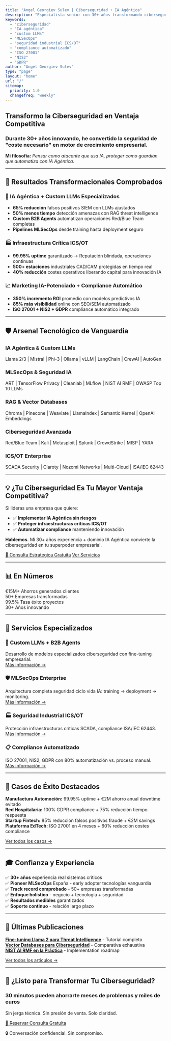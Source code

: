 ```yaml
---
title: "Angel Georgiev Sulev | Ciberseguridad + IA Agéntica"
description: "Especialista senior con 30+ años transformando ciberseguridad en ventaja competitiva. Custom LLMs, MLSecOps, ICS/OT Security, Compliance automatizado."
keywords: 
  - "ciberseguridad"
  - "IA agéntica"
  - "custom LLMs"
  - "MLSecOps"
  - "seguridad industrial ICS/OT"
  - "compliance automatizado"
  - "ISO 27001"
  - "NIS2"
  - "GDPR"
author: "Angel Georgiev Sulev"
type: "page"
layout: "home"
url: "/"
sitemap:
  priority: 1.0
  changefreq: "weekly"
---
```


<script type="application/ld+json">
{
  "@context": "https://schema.org",
  "@type": "Person",
  "name": "Angel Georgiev Sulev",
  "jobTitle": "Senior Cybersecurity Specialist + Agentic AI",
  "description": "30+ años transformando ciberseguridad en ventaja competitiva con IA Agéntica, Custom LLMs y MLSecOps",
  "url": "https://ansulev.com",
  "email": "angel@ansulev.com",
  "telephone": "+34633600515",
  "address": {
    "@type": "PostalAddress",
    "addressLocality": "Lleida",
    "addressCountry": "ES"
  },
  "sameAs": [
    "https://linkedin.com/in/ansulev",
    "https://github.com/ansulev"
  ],
  "knowsAbout": [
    "Cybersecurity",
    "Agentic AI",
    "Custom LLMs",
    "MLSecOps",
    "Fine-tuning",
    "Vector Databases",
    "ICS/OT Security",
    "ISO 27001",
    "NIS2",
    "GDPR"
  ],
  "worksFor": {
    "@type": "Organization",
    "name": "PROTISEC"
  },
  "alumniOf": {
    "@type": "Organization",
    "name": "Universidad de Sofía"
  }
}
</script>

## Transformo la Ciberseguridad en Ventaja Competitiva

### Durante 30+ años innovando, he convertido la seguridad de "coste necesario" en motor de crecimiento empresarial.

**Mi filosofía:** *Pensar como atacante que usa IA, proteger como guardián que automatiza con IA Agéntica.*

---

## 🎯 Resultados Transformacionales Comprobados

### 🤖 IA Agéntica + Custom LLMs Especializados
- **65% reducción** falsos positivos SIEM con LLMs ajustados
- **50% menos tiempo** detección amenazas con RAG threat intelligence
- **Custom B2B Agents** automatizan operaciones Red/Blue Team completas
- **Pipelines MLSecOps** desde training hasta deployment seguro

### 🏭 Infraestructura Crítica ICS/OT
- **99.95% uptime** garantizado → Reputación blindada, operaciones continuas
- **500+ estaciones** industriales CAD/CAM protegidas en tiempo real
- **40% reducción** costes operativos liberando capital para innovación IA

### 📈 Marketing IA-Potenciado + Compliance Automático
- **350% incremento ROI** promedio con modelos predictivos IA
- **85% más visibilidad** online con SEO/SEM automatizado
- **ISO 27001 + NIS2 + GDPR** compliance automático integrado

---

## 🛡️ Arsenal Tecnológico de Vanguardia

### IA Agéntica & Custom LLMs
Llama 2/3 | Mistral | Phi-3 | Ollama | vLLM | LangChain | CrewAI | AutoGen

### MLSecOps & Seguridad IA
ART | TensorFlow Privacy | Cleanlab | MLflow | NIST AI RMF | OWASP Top 10 LLMs

### RAG & Vector Databases
Chroma | Pinecone | Weaviate | LlamaIndex | Semantic Kernel | OpenAI Embeddings

### Ciberseguridad Avanzada
Red/Blue Team | Kali | Metasploit | Splunk | CrowdStrike | MISP | YARA

### ICS/OT Enterprise
SCADA Security | Claroty | Nozomi Networks | Multi-Cloud | ISA/IEC 62443

---

## 💡 ¿Tu Ciberseguridad Es Tu Mayor Ventaja Competitiva?

Si lideras una empresa que quiere:
- ✅ **Implementar IA Agéntica sin riesgos**
- ✅ **Proteger infraestructuras críticas ICS/OT**
- ✅ **Automatizar compliance** manteniendo innovación

**Hablemos.** Mi 30+ años experiencia + dominio IA Agéntica convierte la ciberseguridad en tu superpoder empresarial.

<div class="cta-box">
  <a href="/contacto/" class="btn-primary">🚀 Consulta Estratégica Gratuita</a>
  <a href="/servicios/" class="btn-secondary">Ver Servicios</a>
</div>

---

## 📊 En Números

<div class="stats-grid">
  <div class="stat">
    <span class="stat-number">€15M+</span>
    <span class="stat-label">Ahorros generados clientes</span>
  </div>
  <div class="stat">
    <span class="stat-number">50+</span>
    <span class="stat-label">Empresas transformadas</span>
  </div>
  <div class="stat">
    <span class="stat-number">99.5%</span>
    <span class="stat-label">Tasa éxito proyectos</span>
  </div>
  <div class="stat">
    <span class="stat-number">30+</span>
    <span class="stat-label">Años innovando</span>
  </div>
</div>

---

## 🎯 Servicios Especializados

### 🤖 Custom LLMs + B2B Agents
Desarrollo de modelos especializados ciberseguridad con fine-tuning empresarial.  
[Más información →](/servicios/#custom-llms)

### 🛡️ MLSecOps Enterprise
Arquitectura completa seguridad ciclo vida IA: training → deployment → monitoring.  
[Más información →](/servicios/#mlsecops)

### 🏭 Seguridad Industrial ICS/OT
Protección infraestructuras críticas SCADA, compliance ISA/IEC 62443.  
[Más información →](/servicios/#ics-ot)

### 📋 Compliance Automatizado
ISO 27001, NIS2, GDPR con 80% automatización vs. proceso manual.  
[Más información →](/servicios/#compliance)

---

## 💼 Casos de Éxito Destacados

**Manufactura Automoción:** 99.95% uptime + €2M ahorro anual downtime evitado  
**Red Hospitalaria:** 100% GDPR compliance + 75% reducción tiempo respuesta  
**Startup Fintech:** 85% reducción falsos positivos fraude + €2M savings  
**Plataforma EdTech:** ISO 27001 en 4 meses + 60% reducción costes compliance

[Ver todos los casos →](/proyectos/)

---

## 🎓 Confianza y Experiencia

✅ **30+ años** experiencia real sistemas críticos  
✅ **Pioneer MLSecOps** España - early adopter tecnologías vanguardia  
✅ **Track record comprobado** - 50+ empresas transformadas  
✅ **Enfoque holístico** - negocio + tecnología + seguridad  
✅ **Resultados medibles** garantizados  
✅ **Soporte continuo** - relación largo plazo

---

## 📰 Últimas Publicaciones

**[Fine-tuning Llama 2 para Threat Intelligence](/blog/fine-tuning-llama-2/)** - Tutorial completo  
**[Vector Databases para Ciberseguridad](/blog/vector-databases/)** - Comparativa exhaustiva  
**[NIST AI RMF en la Práctica](/blog/nist-ai-rmf/)** - Implementation roadmap

[Ver todos los artículos →](/blog/)

---

## 🤝 ¿Listo para Transformar Tu Ciberseguridad?

<div class="cta-final">
  <h3>30 minutos pueden ahorrarte meses de problemas y miles de euros</h3>
  <p>Sin jerga técnica. Sin presión de venta. Solo claridad.</p>
  <a href="/contacto/" class="btn-primary-large">📅 Reservar Consulta Gratuita</a>
  <p class="text-sm">🔒 Conversación confidencial. Sin compromiso.</p>
</div>
